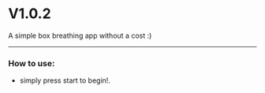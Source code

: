 # V1.0.2

A simple box breathing app without a cost :)

---

### How to use:

- simply press start to begin!.
